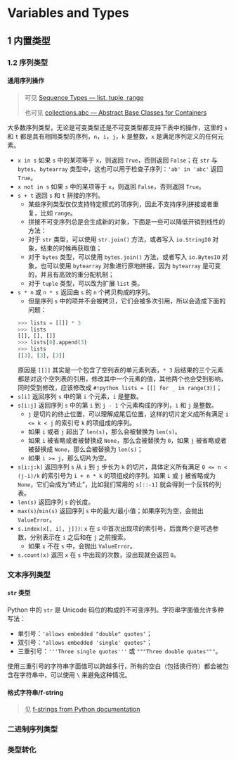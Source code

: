 # Variables and Types

## 1 内置类型

### 1.2 序列类型

#### 通用序列操作

> 可见 [Sequence Types — list, tuple, range](https://docs.python.org/3/library/stdtypes.html#sequence-types-list-tuple-range)
>
> 也可见 [collections.abc — Abstract Base Classes for Containers](https://docs.python.org/zh-cn/3/library/collections.abc.html#collections.abc.Sequence)

大多数序列类型，无论是可变类型还是不可变类型都支持下表中的操作，这里的 `s` 和 `t` 都是具有相同类型的序列，`n`，`i`，`j`，`k` 是整数，`x` 是满足序列定义的任何元素。

- `x in s` 如果 `s` 中的某项等于 `x`，则返回 `True`，否则返回 `False`；在 `str` 与 `bytes`、`bytearray` 类型中，这也可以用于检查子序列：`'ab' in 'abc'` 返回 `True`。
- `x not in s` 如果 `s` 中的某项等于 `x`，则返回 `False`，否则返回 `True`。
- `s + t` 返回 `s` 和 `t` 拼接的序列。
    - 某些序列类型仅仅支持特定模式的项序列，因此不支持序列拼接或者重复，比如 `range`。
    - 拼接不可变序列总是会生成新的对象，下面是一些可以降低开销到线性的方法：
    - 对于 `str` 类型，可以使用 `str.join()` 方法，或者写入 `io.StringIO` 对象，结束的时候再获取值；
    - 对于 `bytes` 类型，可以使用 `bytes.join()` 方法，或者写入 `io.BytesIO` 对象，也可以使用 `bytearray` 对象进行原地拼接，因为 `bytearray` 是可变的，并且有高效的重分配机制；
    - 对于 `tuple` 类型，可以改为扩展 `list` 类。
- `s * n` 或 `n * s` 返回由 `s` 的 `n` 个拷贝构成的序列。
    - 但是序列 `s` 中的项并不会被拷贝，它们会被多次引用，所以会造成下面的问题：
    ```python
    >>> lists = [[]] * 3
    >>> lists
    [[], [], []]
    >>> lists[0].append(3)
    >>> lists
    [[3], [3], [3]]
    ```
    原因是 `[[]]` 其实是一个包含了空列表的单元素列表，`* 3` 后结果的三个元素都是对这个空列表的引用，修改其中一个元素的值，其他两个也会受到影响，同时受到修改，应该修改成 `#!python lists = [[] for _ in range(3)]`；
- `s[i]` 返回序列 `s` 中的第 `i` 个元素，`i` 是整数。
- `s[i:j]` 返回序列 `s` 中的第 `i` 到 `j - 1` 个元素构成的序列，`i` 和 `j` 是整数。
    - `j` 是切片的终止位置，可以理解成尾后位置，这样的切片定义成所有满足 `i <= k < j` 的索引号 `k` 的项组成的序列。
    - 如果 `i` 或者 `j` 超出了 `len(s)`，那么会被替换为 `len(s)`。
    - 如果 `i` 被省略或者被替换成 `None`，那么会被替换为 `0`，如果 `j` 被省略或者被替换成 `None`，那么会被替换为 `len(s)`；
    - 如果 `i >= j`，那么切片为空。
- `s[i:j:k]` 返回序列 `s` 从 `i` 到 `j` 步长为 `k` 的切片，具体定义所有满足 `0 <= n < (j-i)/k` 的索引号为 `i + n * k` 的项组成的序列。如果 `i` 或 `j` 被省略或为 `None`，它们会成为“终止”，比如我们常用的 `s[::-1]` 就会得到一个反转的列表。
- `len(s)` 返回序列 `s` 的长度。
- `max(s)`/`min(s)` 返回序列 `s` 中的最大/最小值；如果序列为空，会抛出 `ValueError`。
- `s.index(x[, i[, j]])`: `x` 在 `s` 中首次出现项的索引号，后面两个是可选参数，分别表示在 `i` 之后和在 `j` 之前搜索。
    - 如果 `x` 不在 `s` 中，会抛出 `ValueError`。
- `s.count(x)` 返回 `x` 在 `s` 中出现的次数，没出现就会返回 `0`。


### 文本序列类型

#### `str` 类型

Python 中的 `str` 是 Unicode 码位的构成的不可变序列。字符串字面值允许多种写法：

- 单引号：`'allows embedded "double" quotes'`；
- 双引号：`"allows embedded 'single' quotes"`；
- 三重引号：`'''Three single quotes'''` 或 `"""Three double quotes"""`。

使用三重引号的字符串字面值可以跨越多行，所有的空白（包括换行符）都会被包含在字符串中，可以使用 `\` 来避免这种情况。

#### 格式字符串/f-string

> 见 [f-strings from Python documentation](https://docs.python.org/3.11/reference/lexical_analysis.html#formatted-string-literals)


### 二进制序列类型



### 类型转化

<!--  -->